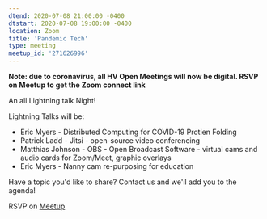 ```yaml
---
dtend: 2020-07-08 21:00:00 -0400
dtstart: 2020-07-08 19:00:00 -0400
location: Zoom
title: 'Pandemic Tech'
type: meeting
meetup_id: '271626996'
---
```


**Note: due to coronavirus, all HV Open Meetings will now be
digital. RSVP on Meetup to get the Zoom connect link**

An all Lightning talk Night!

Lightning Talks will be:

- Eric Myers - Distributed Computing for COVID-19 Protien Folding
- Patrick Ladd - Jitsi - open-source video conferencing
- Matthias Johnson - OBS - Open Broadcast Software -  virtual cams and audio cards for Zoom/Meet, graphic overlays
- Eric Myers - Nanny cam re-purposing for education

Have a topic you'd like to share?  Contact us and we'll add you to the agenda!

RSVP on [Meetup](https://www.meetup.com/hvopen/events/271626996/)
